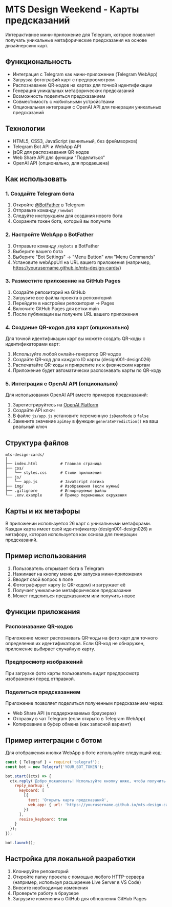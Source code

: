 # MTS Design Weekend - Карты предсказаний

Интерактивное мини-приложение для Telegram, которое позволяет получать уникальные метафорические предсказания на основе дизайнерских карт.

## Функциональность

- Интеграция с Telegram как мини-приложение (Telegram WebApp)
- Загрузка фотографий карт с предпросмотром
- Распознавание QR-кодов на картах для точной идентификации
- Генерация уникальных метафорических предсказаний
- Возможность поделиться предсказанием
- Совместимость с мобильными устройствами
- Опциональная интеграция с OpenAI API для генерации уникальных предсказаний

## Технологии

- HTML5, CSS3, JavaScript (ванильный, без фреймворков)
- Telegram Bot API и WebApp API
- jsQR для распознавания QR-кодов
- Web Share API для функции "Поделиться"
- OpenAI API (опционально, для продакшена)

## Как использовать

### 1. Создайте Telegram бота

1. Откройте [@BotFather](https://t.me/botfather) в Telegram
2. Отправьте команду `/newbot`
3. Следуйте инструкциям для создания нового бота
4. Сохраните токен бота, который вы получите

### 2. Настройте WebApp в BotFather

1. Отправьте команду `/mybots` в BotFather
2. Выберите вашего бота
3. Выберите "Bot Settings" -> "Menu Button" или "Menu Commands"
4. Установите webAppUrl на URL вашего приложения (например, https://yourusername.github.io/mts-design-cards/)

### 3. Разместите приложение на GitHub Pages

1. Создайте репозиторий на GitHub
2. Загрузите все файлы проекта в репозиторий
3. Перейдите в настройки репозитория -> Pages
4. Включите GitHub Pages для ветки main
5. После публикации вы получите URL вашего приложения

### 4. Создание QR-кодов для карт (опционально)

Для точной идентификации карт вы можете создать QR-коды с идентификаторами карт:

1. Используйте любой онлайн-генератор QR-кодов
2. Создайте QR-код для каждого ID карты (design001-design026)
3. Распечатайте QR-коды и прикрепите их к физическим картам
4. Приложение будет автоматически распознавать карты по QR-коду

### 5. Интеграция с OpenAI API (опционально)

Для использования OpenAI API вместо примеров предсказаний:

1. Зарегистрируйтесь на [OpenAI Platform](https://platform.openai.com/)
2. Создайте API ключ
3. В файле `js/app.js` установите переменную `isDemoMode` в `false`
4. Замените значение `apiKey` в функции `generatePrediction()` на ваш реальный ключ

## Структура файлов

```
mts-design-cards/
│
├── index.html          # Главная страница
├── css/
│   └── styles.css      # Стили приложения
├── js/
│   └── app.js          # JavaScript логика
├── img/                # Изображения (если нужны)
├── .gitignore          # Игнорируемые файлы
└── .env.example        # Пример переменных окружения
```

## Карты и их метафоры

В приложении используется 26 карт с уникальными метафорами. Каждая карта имеет свой идентификатор (design001-design026) и метафору, которая используется как основа для генерации предсказаний.

## Пример использования

1. Пользователь открывает бота в Telegram
2. Нажимает на кнопку меню для запуска мини-приложения
3. Вводит свой вопрос в поле
4. Фотографирует карту (с QR-кодом) и загружает её
5. Получает уникальное метафорическое предсказание
6. Может поделиться предсказанием или получить новое

## Функции приложения

### Распознавание QR-кодов

Приложение может распознавать QR-коды на фото карт для точного определения их идентификаторов. Если QR-код не обнаружен, приложение выбирает случайную карту.

### Предпросмотр изображений

При загрузке фото карты пользователь видит предпросмотр изображения перед отправкой.

### Поделиться предсказанием

Приложение позволяет поделиться полученным предсказанием через:
- Web Share API (в поддерживаемых браузерах)
- Отправку в чат Telegram (если открыто в Telegram WebApp)
- Копирование в буфер обмена (как запасной вариант)

## Пример интеграции с ботом

Для отображения кнопки WebApp в боте используйте следующий код:

```javascript
const { Telegraf } = require('telegraf');
const bot = new Telegraf('YOUR_BOT_TOKEN');

bot.start((ctx) => {
  ctx.reply('Добро пожаловать! Используйте кнопку ниже, чтобы получить предсказание.', {
    reply_markup: {
      keyboard: [
        [{
          text: 'Открыть карты предсказаний',
          web_app: { url: 'https://yourusername.github.io/mts-design-cards/' }
        }]
      ],
      resize_keyboard: true
    }
  });
});

bot.launch();
```

## Настройка для локальной разработки

1. Клонируйте репозиторий
2. Откройте папку проекта с помощью любого HTTP-сервера (например, используя расширение Live Server в VS Code)
3. Внесите необходимые изменения
4. Проверьте работу в браузере
5. Загрузите изменения в GitHub для обновления GitHub Pages 